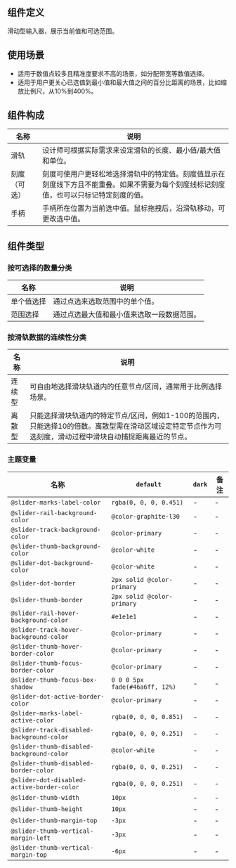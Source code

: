 ## 组件定义

滑动型输入器，展示当前值和可选范围。

## 使用场景

- 适用于数值点较多且精准度要求不高的场景，如分配带宽等数值选择。  
- 适用于用户更关心已选值到最小值和最大值之间的百分比距离的场景，比如缩放比例尺，从10%到400%。

## 组件构成

| 名称 | 说明  |
| --- | ---  |
| 滑轨 | 设计师可根据实际需求来设定滑轨的长度、最小值/最大值和单位。 |
| 刻度（可选） | 刻度可使用户更轻松地选择滑轨中的特定值。刻度值显示在刻度线下方且不能重叠。如果不需要为每个刻度线标记刻度值，也可以只标记特定刻度的值。 |
| 手柄 | 手柄所在位置为当前选中值。鼠标拖拽后，沿滑轨移动，可更改选中值。 |

## 组件类型

### 按可选择的数量分类

| 名称 | 说明  |
| --- | ---  |
| 单个值选择 | 通过点选来选取范围中的单个值。 |
| 范围选择 | 通过点选最大值和最小值来选取一段数据范围。 |

### 按滑轨数据的连续性分类

| 名称 | 说明  |
| --- | ---  |
| 连续型 | 可自由地选择滑块轨道内的任意节点/区间，通常用于比例选择场景。 |
| 离散型 | 只能选择滑块轨道内的特定节点/区间，例如1-100的范围内，只能选择10的倍数。离散型需在滑动区域设定特定节点作为可选刻度，滑动过程中滑块自动捕捉距离最近的节点。 |

### 主题变量

| 名称 | `default` | `dark` | 备注 |
| --- | --- | --- | --- |
| `@slider-marks-label-color` | `rgba(0, 0, 0, 0.451)` | - | - |
| `@slider-rail-background-color` | `@color-graphite-l30` | - | - |
| `@slider-track-background-color` | `@color-primary` | - | - |
| `@slider-thumb-background-color` | `@color-white` | - | - |
| `@slider-dot-background-color` | `@color-white` | - | - |
| `@slider-dot-border` | `2px solid @color-primary` | - | - |
| `@slider-thumb-border` | `2px solid @color-primary` | - | - |
| `@slider-rail-hover-background-color` | `#e1e1e1` | - | - |
| `@slider-track-hover-background-color` | `@color-primary` | - | - |
| `@slider-thumb-hover-border-color` | `@color-primary` | - | - |
| `@slider-thumb-focus-border-color` | `@color-primary` | - | - |
| `@slider-thumb-focus-box-shadow` | `0 0 0 5px fade(#46a6ff, 12%)` | - | - |
| `@slider-dot-active-border-color` | `@color-primary` | - | - |
| `@slider-marks-label-active-color` | `rgba(0, 0, 0, 0.851)` | - | - |
| `@slider-track-disabled-background-color` | `rgba(0, 0, 0, 0.251)` | - | - |
| `@slider-thumb-disabled-background-color` | `@color-white` | - | - |
| `@slider-thumb-disabled-border-color` | `rgba(0, 0, 0, 0.251)` | - | - |
| `@slider-dot-disabled-active-border-color` | `rgba(0, 0, 0, 0.251)` | - | - |
| `@slider-thumb-width` | `10px` | - | - |
| `@slider-thumb-height` | `10px` | - | - |
| `@slider-thumb-margin-top` | `-3px` | - | - |
| `@slider-thumb-vertical-margin-left` | `-3px` | - | - |
| `@slider-thumb-vertical-margin-top` | `-6px` | - | - |
